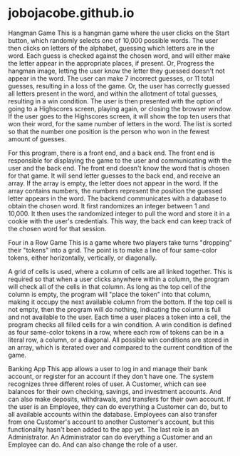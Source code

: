 # jobojacobe.github.io

Hangman Game
This is a hangman game where the user clicks on the Start button, which randomly selects one of 10,000 possible words. The user then clicks on letters of the alphabet, guessing which letters are in the word. Each guess is checked against the chosen word, and will either make the letter appear in the appropriate places, if present. Or, Progress the hangman image, letting the user know the letter they guessed doesn't not appear in the word. The user can make 7 incorrect guesses, or 11 total guesses, resulting in a loss of the game. Or, the user has correctly guessed all letters present in the word, and within the allotment of total guesses, resulting in a win condition. The user is then presented with the option of going to a Highscores screen, playing again, or closing the browser window. If the user goes to the Highscores screen, it will show the top ten users that won their word, for the same number of letters in the word. The list is sorted so that the number one position is the person who won in the fewest amount of guesses.

For this program, there is a front end, and a back end. The front end is responsible for displaying the game to the user and communicating with the user and the back end. The front end doesn't know the word that is chosen for that game. It will send letter guesses to the back end, and receive an array. If the array is empty, the letter does not appear in the word. If the array contains numbers, the numbers represent the position the guessed letter appears in the word. The backend communicates with a database to obtain the chosen word. It first randomizes an integer between 1 and 10,000. It then uses the randomized integer to pull the word and store it in a cookie with the user's credentials. This way, the back end can keep track of the chosen word for that session.


Four in a Row Game
This is a game where two players take turns "dropping" their "tokens" into a grid. The point is to make a line of four same-color tokens, either horizontally, vertically, or diagonally.

A grid of cells is used, where a column of cells are all linked together. This is required so that when a user clicks anywhere within a column, the program will check all of the cells in that column. As long as the top cell of the column is empty, the program will "place the token" into that column, making it occupy the next available column from the bottom. If the top cell is not empty, then the program will do nothing, indicating the column is full and not available to the user. Each time a user places a token into a cell, the program checks all filled cells for a win condition. A win condition is defined as four same-color tokens in a row, where each row of tokens can be in a literal row, a column, or a diagonal. All possible win conditions are stored in an array, which is iterated over and compared to the current condition of the game.

Banking App
This app allows a user to log in and manage their bank account, or register for an account if they don't have one. The system recognizes three different roles of user. A Customer, which can see balances for their own checking, savings, and investment accounts. And can also make deposits, withdrawals, and transfers for their own account. If the user is an Employee, they can do everything a Customer can do, but to all available accounts within the database. Employees can also transfer from one Customer's account to another Customer's account, but this functionality hasn't been added to the app yet. The last role is an Administrator. An Administrator can do everything a Customer and an Employee can do. And can also change the role of a user.
